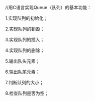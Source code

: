 //用C语言实现Queue（队列）的基本功能：

1.实现队列的初始化；

2.实现队列的销毁；

3.实现队列的插入；

4.实现队列的删除；

5.输出队头元素；

6.输出队尾元素；

7.判断队列的大小；

8.检查队列是否为空；
